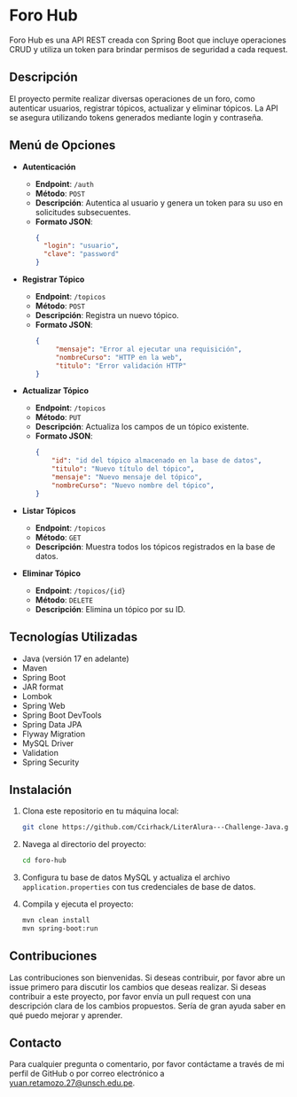 # Foro Hub

Foro Hub es una API REST creada con Spring Boot que incluye operaciones CRUD y utiliza un token para brindar permisos de seguridad a cada request.

## Descripción

El proyecto permite realizar diversas operaciones de un foro, como autenticar usuarios, registrar tópicos, actualizar y eliminar tópicos. La API se asegura utilizando tokens 
generados mediante login y contraseña.

## Menú de Opciones

- **Autenticación**
  - **Endpoint**: `/auth`
  - **Método**: `POST`
  - **Descripción**: Autentica al usuario y genera un token para su uso en solicitudes subsecuentes.
  - **Formato JSON**:
    ```json
    {
      "login": "usuario",
      "clave": "password"
    }
    ```

- **Registrar Tópico**
  - **Endpoint**: `/topicos`
  - **Método**: `POST`
  - **Descripción**: Registra un nuevo tópico.
  - **Formato JSON**:
    ```json
    {
	     "mensaje": "Error al ejecutar una requisición",
	     "nombreCurso": "HTTP en la web",
	     "titulo": "Error validación HTTP"
    }
    ```

- **Actualizar Tópico**
  - **Endpoint**: `/topicos`
  - **Método**: `PUT`
  - **Descripción**: Actualiza los campos de un tópico existente.
  - **Formato JSON**:
    ```json
    {
        "id": "id del tópico almacenado en la base de datos",
        "titulo": "Nuevo título del tópico",
        "mensaje": "Nuevo mensaje del tópico",
    	"nombreCurso": "Nuevo nombre del tópico",
    }
    ```
- **Listar Tópicos**
  - **Endpoint**: `/topicos`
  - **Método**: `GET`
  - **Descripción**: Muestra todos los tópicos registrados en la base de datos.
    
- **Eliminar Tópico**
  - **Endpoint**: `/topicos/{id}`
  - **Método**: `DELETE`
  - **Descripción**: Elimina un tópico por su ID.

## Tecnologías Utilizadas

- Java (versión 17 en adelante)
- Maven
- Spring Boot
- JAR format
- Lombok
- Spring Web
- Spring Boot DevTools
- Spring Data JPA
- Flyway Migration
- MySQL Driver
- Validation
- Spring Security

## Instalación

1. Clona este repositorio en tu máquina local:
    ```bash
    git clone https://github.com/Ccirhack/LiterAlura---Challenge-Java.git
    ```

2. Navega al directorio del proyecto:
    ```bash
    cd foro-hub
    ```

3. Configura tu base de datos MySQL y actualiza el archivo `application.properties` con tus credenciales de base de datos.

4. Compila y ejecuta el proyecto:
    ```bash
    mvn clean install
    mvn spring-boot:run
    ```

## Contribuciones

Las contribuciones son bienvenidas. Si deseas contribuir, por favor abre un issue primero para discutir los cambios que deseas realizar. Si deseas contribuir a este proyecto, por favor envía un pull request con una descripción clara de los cambios propuestos. Sería de gran ayuda saber en qué puedo mejorar y aprender.

## Contacto

Para cualquier pregunta o comentario, por favor contáctame a través de mi perfil de GitHub o por correo electrónico a yuan.retamozo.27@unsch.edu.pe.

